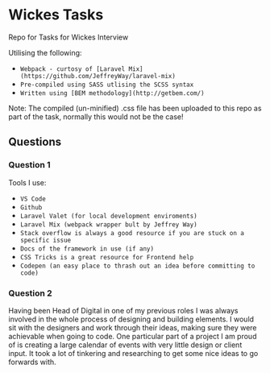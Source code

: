 # Wickes Tasks
Repo for Tasks for Wickes Interview

Utilising the following:
- `Webpack - curtosy of [Laravel Mix](https://github.com/JeffreyWay/laravel-mix)`
- `Pre-compiled using SASS utlising the SCSS syntax`
- `Written using [BEM methodology](http://getbem.com/)`

Note: The compiled (un-minified) .css file has been uploaded to this repo as part of the task, normally this would not be the case!

## Questions

### Question 1
Tools I use:
- `VS Code`
- `Github`
- `Laravel Valet (for local development enviroments)`
- `Laravel Mix (webpack wrapper bult by Jeffrey Way)`
- `Stack overflow is always a good resource if you are stuck on a specific issue`
- `Docs of the framework in use (if any)`
- `CSS Tricks is a great resource for Frontend help`
- `Codepen (an easy place to thrash out an idea before committing to code)`

### Question 2
Having been Head of Digital in one of my previous roles I was always involved in the whole process of designing and building elements. I would sit with the designers and work through their ideas, making sure they were achievable when going to code. One particular part of a project I am proud of is creating a large calendar of events with very little design or client input. It took a lot of tinkering and researching to get some nice ideas to go forwards with.
